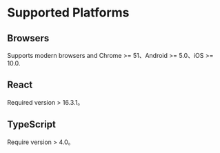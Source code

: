 # Supported Platforms

## Browsers

Supports modern browsers and Chrome >= 51、Android >= 5.0、iOS >= 10.0.

## React

Required version > 16.3.1。

## TypeScript

Require version > 4.0。

